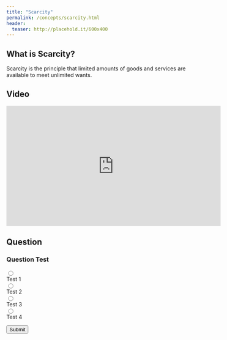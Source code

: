 ```yaml
---
title: "Scarcity"
permalink: /concepts/scarcity.html
header:
  teaser: http://placehold.it/600x400
---
```


## What is Scarcity?
Scarcity is the principle that limited amounts of goods and services are available to meet unlimited wants.

## Video

<iframe width="560" height="315" src="https://www.youtube-nocookie.com/embed/mRSBjFkbH0I?rel=0&showinfo=0" frameborder="0" allow="autoplay; encrypted-media" allowfullscreen></iframe>

## Question

### Question Test

<form class="form">
  <div><div class="radio-container"><input class="radio" type="radio" name="choice" value="0"></div> Test 1</div>
  <div><div class="radio-container"><input class="radio" type="radio" name="choice" value="1"></div> Test 2</div>
  <div><div class="radio-container"><input class="radio" type="radio" name="choice" value="2"></div> Test 3</div>
  <div><div class="radio-container"><input class="radio" type="radio" name="choice" value="3"></div> Test 4</div>
</form>

<button class="btn btn--info" id="btn" type="button" onclick="submitAnswer()">Submit</button>
<p id="message"></p>

<script>
function submitAnswer() {
  var radios = document.getElementsByName("choice");
  var len = radios.length;
  var checked = false;
  var userAnswer;
  var msg = document.getElementById("message");
  var btn = document.getElementById("btn");
  
  for(i = 0; i < len; i++) {
     if(radios[i].checked) {
       checked = true;
       userAnswer = radios[i].value;
     }
  } 
  if(!checked) {
    msg.className = "notice--info";
    btn.setAttribute("disabled");
    msg.innerHTML = "Please select an answer.";
  }
  else if(userAnswer === "1") {
    msg.className = "notice--success";
    btn.setAttribute("disabled");
    msg.innerHTML = "Correct!";
  }
  else {
    msg.className = "notice--danger";
    btn.setAttribute("disabled");
    msg.innerHTML = "Incorrect.";
  }
  setTimeout(function() {
    msg.innerHTML = "";
    msg.className = "";
    btn.removeAttribute("disabled");
  }, 3000 );
}
</script>
